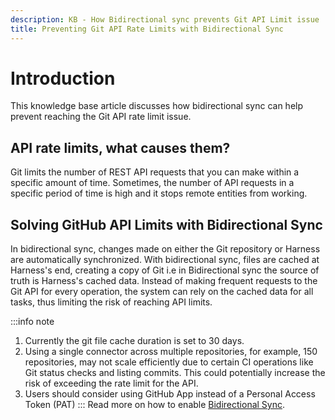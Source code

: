 ```yaml
---
description: KB - How Bidirectional sync prevents Git API Limit issue
title: Preventing Git API Rate Limits with Bidirectional Sync
---
```

# Introduction

This knowledge base article discusses how bidirectional sync can help prevent reaching the Git API rate limit issue. 

## API rate limits, what causes them?

Git limits the number of REST API requests that you can make within a specific amount of time. Sometimes, the number of API requests in a specific period of time is high and it stops remote entities from working.

## Solving GitHub API Limits with Bidirectional Sync

In bidirectional sync, changes made on either the Git repository or Harness are automatically synchronized. With bidirectional sync, files are cached at Harness's end, creating a copy of Git i.e in Bidirectional sync the source of truth is Harness's cached data. Instead of making frequent requests to the Git API for every operation, the system can rely on the cached data for all tasks, thus limiting the risk of reaching API limits.

:::info note
1. Currently the git file cache duration is set to 30 days.
2. Using a single connector across multiple repositories, for example, 150 repositories, may not scale efficiently due to certain CI operations like Git status checks and listing commits. This could potentially increase the risk of exceeding the rate limit for the API.
3. Users should consider using GitHub App instead of a Personal Access Token (PAT)
:::
Read more on how to enable [Bidirectional Sync](/docs/platform/git-experience/gitexp-bidir-sync-setup/).


